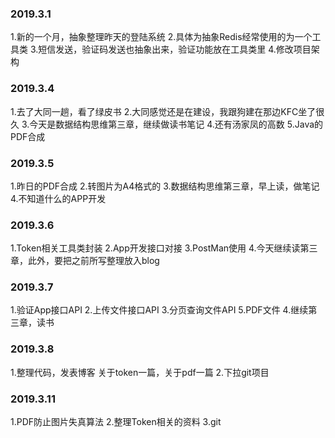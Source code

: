 ### 2019.3.1
1.新的一个月，抽象整理昨天的登陆系统
2.具体为抽象Redis经常使用的为一个工具类
3.短信发送，验证码发送也抽象出来，验证功能放在工具类里
4.修改项目架构

### 2019.3.4
1.去了大同一趟，看了绿皮书
2.大同感觉还是在建设，我跟狗建在那边KFC坐了很久
3.今天是数据结构思维第三章，继续做读书笔记
4.还有汤家凤的高数
5.Java的PDF合成

### 2019.3.5
1.昨日的PDF合成
2.转图片为A4格式的
3.数据结构思维第三章，早上读，做笔记
4.不知道什么的APP开发

### 2019.3.6
1.Token相关工具类封装
2.App开发接口对接
3.PostMan使用
4.今天继续读第三章，此外，要把之前所写整理放入blog

### 2019.3.7
1.验证App接口API
2.上传文件接口API
3.分页查询文件API
5.PDF文件
4.继续第三章，读书

### 2019.3.8
1.整理代码，发表博客
  关于token一篇，关于pdf一篇
2.下拉git项目

### 2019.3.11
1.PDF防止图片失真算法
2.整理Token相关的资料
3.git
